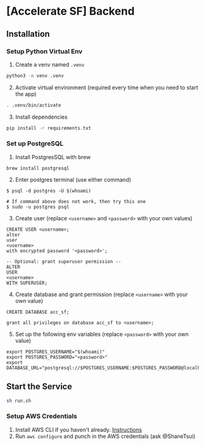 # [Accelerate SF] Backend

## Installation

### Setup Python Virtual Env

1. Create a venv named `.venv`

```bash
python3 -m venv .venv
```

2. Activate virtual environment (required every time when you need to start the app)

```bash
. .venv/bin/activate
```

3. Install dependencies

```bash
pip install -r requirements.txt
```

### Set up PostgreSQL

1. Install PostgresSQL with brew

```
brew install postgresql
```

2. Enter postgres terminal (use either command)

```shell
$ psql -d postgres -U $(whoami)

# If command above does not work, then try this one
$ sudo -u postgres psql
```

3. Create user (replace `<username>` and `<password>` with your own values)

```postgresql
CREATE USER <username>;
alter
user
<username>
with encrypted password '<password>';

-- Optional: grant superuser permission --
ALTER
USER
<username>
WITH SUPERUSER;
```

4. Create database and grant permission (replace `<username>` with your own value)

```
CREATE DATABASE acc_sf;

grant all privileges on database acc_sf to <username>;
```

5. Set up the following env variables (replace `<password>` with your own value)

```
export POSTGRES_USERNAME="$(whoami)"
export POSTGRES_PASSWORD="<password>"
export DATABASE_URL="postgresql://$POSTGRES_USERNAME:$POSTGRES_PASSWORD@localhost:5432"
```

## Start the Service

```bash
sh run.sh
```

### Setup AWS Credentials

1. Install AWS CLI if you haven't
   already. [Instructions](https://docs.aws.amazon.com/cli/latest/userguide/getting-started-install.html)
2. Run `aws configure` and punch in the AWS credentials (ask @ShaneTsui)